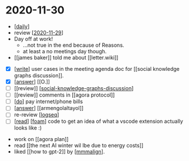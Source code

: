 # 2020-11-30

- [[daily]]
- review [[2020-11-29]]
- Day off at work!
  - ...not true in the end because of Reasons.
  - at least a no meetings day though.
- [[james baker]] told me about [[letter.wiki]]
- [x] [[write]] user cases in the meeting agenda doc for [[social knowledge graphs discussion]].
- [x] [[answer]] [[O.]]
- [ ] [[review]] [[social-knowledge-graphs-discussion]]
- [ ] [[review]] comments in [[agora protocol]]
- [ ] [[do]] pay internet/phone bills
- [ ] [[answer]] [[armengolaltayol]]
- [ ] re-review [[logseq]]
- [ ] [[read]] [[foam]] code to get an idea of what a vscode extension actually looks like :)
- work on [[agora plan]]
- read [[the next AI winter wil lbe due to energy costs]]
- liked [[how to gpt-2]] by [[mmmalign]].


[//begin]: # "Autogenerated link references for markdown compatibility"
[daily]: ../daily "Daily"
[2020-11-29]: 2020-11-29 "2020-11-29"
[james-baker]: ../james-baker "James Baker"
[write]: ../write "Write"
[social-knowledge-graphs-discussion]: ../social-knowledge-graphs-discussion "Social Knowledge Graphs Discussion"
[answer]: ../answer "Answer"
[agora-protocol]: ../agora-protocol "Agora Protocol"
[do]: ../do "Do"
[logseq]: ../logseq "Logseq"
[read]: ../read "Read"
[foam]: ../foam "Foam"
[agora-plan]: ../agora-plan "Agora Plan"
[the-next-ai-winter-wil-lbe-due-to-energy-costs]: ../the-next-ai-winter-wil-lbe-due-to-energy-costs "The Next AI Winter Wil Lbe Due to Energy Costs"
[how-to-gpt-2]: ../how-to-gpt-2 "How to Gpt 2"
[mmmalign]: ../mmmalign "Mmmalign"
[//end]: # "Autogenerated link references"
